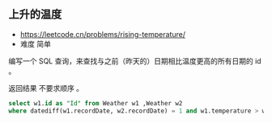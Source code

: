 ## 上升的温度
- https://leetcode.cn/problems/rising-temperature/
- 难度 简单

编写一个 SQL 查询，来查找与之前（昨天的）日期相比温度更高的所有日期的 id 。

返回结果 不要求顺序 。

```sql
select w1.id as "Id" from Weather w1 ,Weather w2
where datediff(w1.recordDate, w2.recordDate) = 1 and w1.temperature > w2.temperature
```